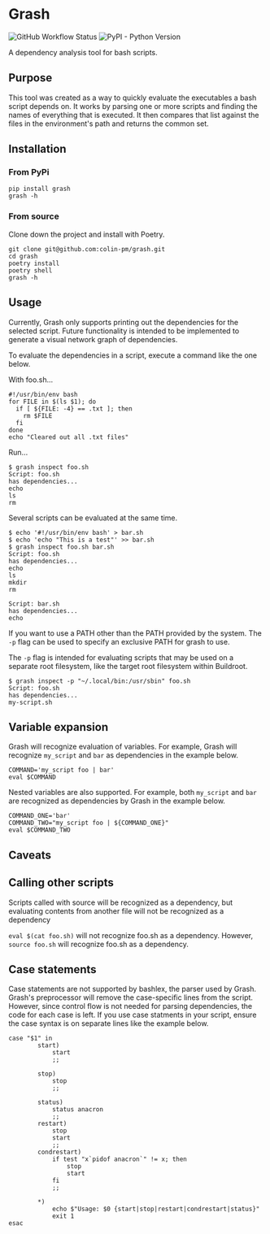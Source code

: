 # Grash

![GitHub Workflow Status](https://img.shields.io/github/workflow/status/colin-pm/grash/Python%20package)
![PyPI - Python Version](https://img.shields.io/pypi/pyversions/grash)

A dependency analysis tool for bash scripts.

## Purpose

This tool was created as a way to quickly evaluate the executables a bash script depends on.  It works by parsing one or more scripts and finding the names of everything that is executed.  It then compares that list against the files in the environment's path and returns the common set.

## Installation

### From PyPi

```shell
pip install grash
grash -h
```

### From source

Clone down the project and install with Poetry.

```shell
git clone git@github.com:colin-pm/grash.git
cd grash
poetry install
poetry shell
grash -h
```

## Usage

Currently, Grash only supports printing out the dependencies for the selected script.  Future functionality is intended to be implemented to generate a visual network graph of dependencies.

To evaluate the dependencies in a script, execute a command like the one below.

With foo.sh...
```shell
#!/usr/bin/env bash
for FILE in $(ls $1); do
  if [ ${FILE: -4} == .txt ]; then
    rm $FILE
  fi
done
echo "Cleared out all .txt files"
```

Run...
```shell
$ grash inspect foo.sh
Script: foo.sh
has dependencies...
echo
ls
rm
```

Several scripts can be evaluated at the same time.

```shell
$ echo '#!/usr/bin/env bash' > bar.sh
$ echo 'echo "This is a test"' >> bar.sh
$ grash inspect foo.sh bar.sh
Script: foo.sh
has dependencies...
echo
ls
mkdir
rm

Script: bar.sh
has dependencies...
echo
```

If you want to use a PATH other than the PATH provided by the system.  The ```-p``` flag can be used to specify an exclusive PATH for grash to use.

The ```-p``` flag is intended for evaluating scripts that may be used on a separate root filesystem, like the target root filesystem within Buildroot.

```shell
$ grash inspect -p "~/.local/bin:/usr/sbin" foo.sh
Script: foo.sh
has dependencies...
my-script.sh
```

## Variable expansion

Grash will recognize evaluation of variables. For example, Grash will recognize ```my_script``` and ```bar``` as dependencies in the example below.
```shell
COMMAND='my_script foo | bar'
eval $COMMAND
```

Nested variables are also supported. For example, both ```my_script``` and ```bar``` are recognized as dependencies by Grash in the example below.
```shell
COMMAND_ONE='bar'
COMMAND_TWO="my_script foo | ${COMMAND_ONE}"
eval $COMMAND_TWO
```

## Caveats

## Calling other scripts

Scripts called with source will be recognized as a dependency, but evaluating contents from another file will not be recognized as a dependency

```eval $(cat foo.sh)``` will not recognize foo.sh as a dependency. However, ```source foo.sh``` will recognize foo.sh as a dependency.

## Case statements

Case statements are not supported by bashlex, the parser used by Grash.  Grash's preprocessor will remove the case-specific lines from the script.  However, since control flow is not needed for parsing dependencies, the code for each case is left.  If you use case statments in your script, ensure the case syntax is on separate lines like the example below.

```shell
case "$1" in
        start)
            start
            ;;
         
        stop)
            stop
            ;;
         
        status)
            status anacron
            ;;
        restart)
            stop
            start
            ;;
        condrestart)
            if test "x`pidof anacron`" != x; then
                stop
                start
            fi
            ;;
         
        *)
            echo $"Usage: $0 {start|stop|restart|condrestart|status}"
            exit 1
esac
```
